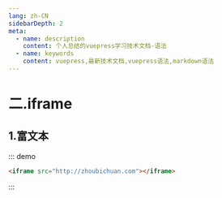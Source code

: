 ```yaml
---
lang: zh-CN
sidebarDepth: 2
meta:
  - name: description
    content: 个人总结的vuepress学习技术文档-语法
  - name: keywords
    content: vuepress,最新技术文档,vuepress语法,markdown语法
---
```


# 二.iframe

## 1.富文本

::: demo
```html
<iframe src="http://zhoubichuan.com"></iframe>
```
:::